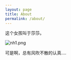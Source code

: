 ```yaml
---
layout: page
title: About
permalink: /about/
---
```


这个女孩叫于莎莎。

![nh1.png](https://i.loli.net/2020/07/21/12P8jOCu54cbiK6.png)

可是啊，总有风吹不散的认真....
